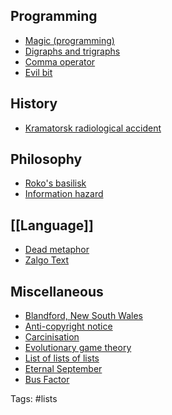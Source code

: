 ## Programming

- [Magic (programming)](https://en.wikipedia.org/wiki/Magic_(programming))
- [Digraphs and trigraphs](https://en.wikipedia.org/wiki/Digraphs_and_trigraphs#C) 
- [Comma operator](https://en.wikipedia.org/wiki/Comma_operator#) 
- [Evil bit](https://en.wikipedia.org/wiki/Evil_bit)

## History

- [Kramatorsk radiological accident](https://en.wikipedia.org/wiki/Kramatorsk_radiological_accident)

## Philosophy

- [Roko's basilisk](https://en.wikipedia.org/wiki/Roko%27s_basilisk)
- [Information hazard](https://en.wikipedia.org/wiki/Information_hazard)

## [[Language]]

- [Dead metaphor](https://en.wikipedia.org/wiki/Dead_metaphor)
- [Zalgo Text](https://en.wikipedia.org/wiki/Zalgo_text)

## Miscellaneous

- [Blandford, New South Wales](https://en.wikipedia.org/wiki/Blandford,_New_South_Wales)
- [Anti-copyright notice](https://en.wikipedia.org/wiki/Anti-copyright_notice)
- [Carcinisation](https://en.wikipedia.org/wiki/Carcinisation) 
- [Evolutionary game theory](https://en.wikipedia.org/wiki/Evolutionary_game_theory#Hawk_dove) 
- [List of lists of lists](https://en.wikipedia.org/wiki/List_of_lists_of_lists)
- [Eternal September](https://en.wikipedia.org/wiki/Eternal_September)
- [Bus Factor](https://en.wikipedia.org/wiki/Bus_factor)

Tags: #lists




